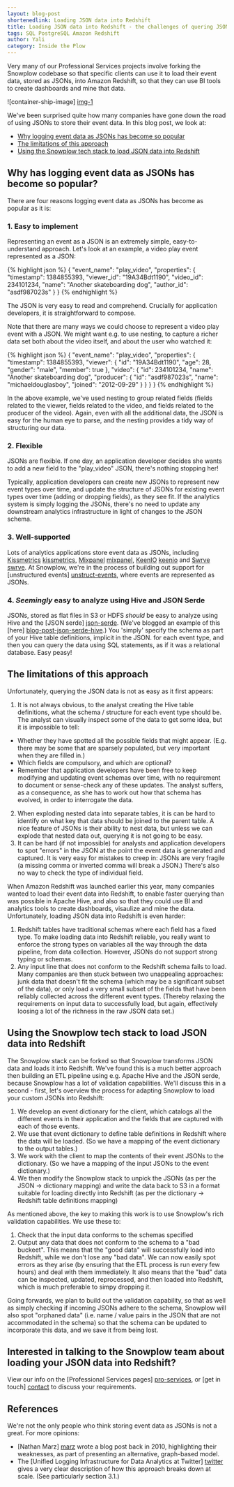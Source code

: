 ```yaml
---
layout: blog-post
shortenedlink: Loading JSON data into Redshift
title: Loading JSON data into Redshift - the challenges of quering JSON data, and how Snowplow can be used to meet those challenges
tags: SQL PostgreSQL Amazon Redshift
author: Yali
category: Inside the Plow
---
```


Very many of our Professional Services projects involve forking the Snowplow codebase so that specific clients can use it to load their event data, stored as JSONs, into Amazon Redshift, so that they can use BI tools to create dashboards and mine that data.


![container-ship-image] [img-1]

We've been surprised quite how many companies have gone down the road of using JSONs to store their event data. In this blog post, we look at:

* [Why logging event data as JSONs has become so popular](/blog/2013/11/20/loading-json-data-into-redshift/#why)
* [The limitations of this approach](/blog/2013/11/20/loading-json-data-into-redshift/#weaknesses)
* [Using the Snowplow tech stack to load JSON data into Redshift](/blog/2013/11/20/loading-json-data-into-redshift/#solution)

<!--more-->

<h2><a name="why">Why has logging event data as JSONs has become so popular?</a></h2>

There are four reasons logging event data as JSONs has become as popular as it is:

### 1. Easy to implement

Representing an event as a JSON is an extremely simple, easy-to-understand approach. Let's look at an example, a video play event represented as a JSON:

{% highlight json %}
{
    "event_name": "play_video",
    "properties": {
        "timestamp": 1384855393,
        "viewer_id": "19A34Bdt1190",
        "video_id": 234101234,
        "name": "Another skateboarding dog",
        "author_id": "asdf987023s"
    }
}
{% endhighlight %}

The JSON is very easy to read and comprehend. Crucially for application developers, it is straightforward to compose.

Note that there are many ways we could choose to represent a video play event with a JSON. We might want e.g. to use nesting, to capture a richer data set both about the video itself, and about the user who watched it:

{% highlight json %}
{
    "event_name": "play_video",
    "properties": {
        "timestamp": 1384855393,
        "viewer": {
            "id": "19A34Bdt1190",
            "age": 28,
            "gender": "male",
            "member": true
        },
        "video": {
            "id": 234101234,
            "name": "Another skateboarding dog",
            "producer": {
                "id": "asdf987023s",
                "name": "michaeldouglasboy",
                "joined": "2012-09-29"
            }
        }
    }
}
{% endhighlight %}

In the above example, we've used nesting to group related fields (fields related to the viewer, fields related to the video, and fields related to the producer of the video). Again, even with all the additional data, the JSON is easy for the human eye to parse, and the nesting provides a tidy way of structuring our data.

### 2. Flexible

JSONs are flexible. If one day, an application developer decides she wants to add a new field to the "play_video" JSON, there's nothing stopping her! 

Typically, application developers can create new JSONs to represent new event types over time, and update the structure of JSONs for existing event types over time (adding or dropping fields), as they see fit. If the analytics system is simply logging the JSONs, there's no need to update any downstream analytics infrastructure in light of changes to the JSON schema.

### 3. Well-supported

Lots of analytics applications store event data as JSONs, including [Kissmetrics] [kissmetrics], [Mixpanel] [mixpanel], [KeenIO] [keenio] and [Swrve] [swrve]. At Snowplow, we're in the process of building out support for [unstructured events] [unstruct-events], where events are represented as JSONs. 

### 4. *Seemingly* easy to analyze using Hive and JSON Serde

JSONs, stored as flat files in S3 or HDFS *should* be easy to analyze using Hive and the [JSON serde] [json-serde]. (We've blogged an example of this [here] [blog-post-json-serde-hive].) You 'simply' specify the schema as part of your Hive table definitions, implicit in the JSON. for each event type, and then you can query the data using SQL statements, as if it was a relational database. Easy peasy!


<h2><a name="weaknesses">The limitations of this approach</a></h2>

Unfortunately, querying the JSON data is not as easy as it first appears:

1. It is not always obvious, to the analyst creating the Hive table definitions, what the schema / structure for each event type should be. The analyst can visually inspect some of the data to get some idea, but it is impossible to tell:  
  * Whether they have spotted all the possible fields that might appear. (E.g. there may be some that are sparsely populated, but very important when they are filled in.)  
  * Which fields are compulsory, and which are optional?  
  * Remember that application developers have been free to keep modifying and updating event schemas over time, with no requirement to document or sense-check any of these updates. The analyst suffers, as a consequence, as she has to work out how that schema has evolved, in order to interrogate the data.
2. When exploding nested data into separate tables, it is can be hard to identify on what key that data should be joined to the parent table. A nice feature of JSONs is their ability to nest data, but unless we can explode that nested data out, querying it is not going to be easy.
3. It can be hard (if not impossible) for analysts and application developers to spot "errors" in the JSON at the point the event data is generated and captured.  It is very easy for mistakes to creep in: JSONs are very fragile (a missing comma or inverted comma will break a JSON.) There's also no way to check the type of individual field. 

When Amazon Redshift was launched earlier this year, many companies wanted to load their event data into Redshift, to enable faster querying than was possible in Apache Hive, and also so that they could use BI and analytics tools to create dashboards, visaulize and mine the data. Unfortunately, loading JSON data into Redshift is even harder:

1. Redshift tables have traditional schemas where each field has a fixed type. To make loading data into Redshift reliable, you really want to enforce the strong types on variables all the way through the data pipeline, from data collection. However, JSONs do not support strong typing or schemas.
2. Any input line that does not conform to the Redshift schema fails to load. Many companies are then stuck between two unappealing approaches: junk data that doesn't fit the schema (which may be a significant subset of the data), or only load a very small subset of the fields that have been reliably collected across the different event types. (Thereby relaxing the requirements on input data to successfully load, but again, effectively loosing a lot of the richness in the raw JSON data set.) 

<h2><a name="solution">Using the Snowplow tech stack to load JSON data into Redshift</a></h2>

The Snowplow stack can be forked so that Snowplow transforms JSON data and loads it into Redshift. We've found this is a much better approach then building an ETL pipeline using e.g. Apache Hive and the JSON serde, because Snowplow has a lot of validation capabilities. We'll discuss this in a second - first, let's overview the process for adapting Snowplow to load your custom JSONs into Redshift:

1. We develop an event dictionary for the client, which catalogs all the different events in their application and the fields that are captured with each of those events.
2. We use that event dictionary to define table definitions in Redshift where the data will be loaded. (So we have a mapping of the event dictionary to the output tables.)
3. We work with the client to map the contents of their event JSONs to the dictionary. (So we have a mapping of the input JSONs to the event dictionary.)
4. We then modify the Snowplow stack to unpick the JSONs (as per the JSON -> dictionary mapping) and write the data back to S3 in a format suitable for loading directly into Redshift (as per the dictionary -> Redshift table definitions mapping)

As mentioned above, the key to making this work is to use Snowplow's rich validation capabilities. We use these to: 

1. Check that the input data conforms to the schemas specified
2. Output any data that does not conform to the schema to a "bad buckeet". This means that the "good data" will successfully load into Redshift, while we don't lose any "bad data". We can now easily spot errors as they arise (by ensuring that the ETL process is run every few hours) and deal with them immediately. It also means that the "bad" data can be inspected, updated, reprocessed, and then loaded into Redshift, which is much preferable to simpy dropping it.

Going forwards, we plan to build out the validation capability, so that as well as simply checking if incoming JSONs adhere to the schema, Snowplow will also spot "orphaned data" (i.e. name / value pairs in the JSON that are not accommodated in the schema) so that the schema can be updated to incorporate this data, and we save it from being lost.

## Interested in talking to the Snowplow team about loading your JSON data into Redshift?

View our info on the [Professional Services pages] [pro-services], or [get in touch] [contact] to discuss your requirements.

## References

We're not the only people who think storing event data as JSONs is not a great. For more opinions:

* [Nathan Marz] [marz] wrote a blog post back in 2010, highlighting their weaknesses, as part of presenting an alternative, graph-based model.
* The [Unified Logging Infrastructure for Data Analytics at Twitter] [twitter] gives a very clear description of how this approach breaks down at scale. (See particularly section 3.1.)


[img-1]: /static/img/blog/2013/11/container-ship.jpg
[kissmetrics]: https://www.kissmetrics.com/
[mixpanel]: https://mixpanel.com/
[keenio]: https://keen.io/
[swrve]: http://www.swrve.com/
[unstruct-events]: https://github.com/snowplow/snowplow/wiki/Developer-FAQ#wiki-unstructtimeline
[json-serde]: https://github.com/rcongiu/Hive-JSON-Serde
[blog-post-json-serde-hive]: /blog/2013/09/11/reprocessing-bad-data-using-hive-the-json-serde-and-qubole/
[pro-services]: /services/pipelines.html
[contact]: /about/index.html
[marz]: http://nathanmarz.com/blog/thrift-graphs-strong-flexible-schemas-on-hadoop.html
[twitter]: http://vldb.org/pvldb/vol5/p1771_georgelee_vldb2012.pdf